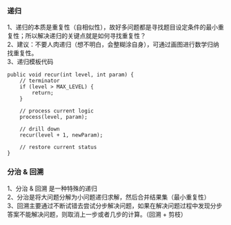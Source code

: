 ### 递归  
1、递归的本质是重复性（自相似性），故好多问题都是寻找题目设定条件的最小重复性；所以解决递归的关键点就是如何寻找重复性？  
2、建议：不要人肉递归（想不明白，会整糊涂自身），可通过画图进行数学归纳找重复性。  
3、递归模板代码  
  
	public void recur(int level, int param) {
		// terminator  
		if (level > MAX_LEVEL) {
			return;
		}
		
		// process current logic  
		process(level, param);
	
		// drill down  
		recur(level + 1, newParam);
	
		// restore current status
	}  

### 分治 & 回溯  
1、分治 & 回溯 是一种特殊的递归  
2、分治是将大问题分解为小问题递归求解，然后合并结果集（最小重复性）  
3、回溯主要通过不断试错去尝试分步解决问题，如果在解决问题过程中发现分步答案不能解决问题，则取消上一步或者几步的计算。（回溯 + 剪枝）
